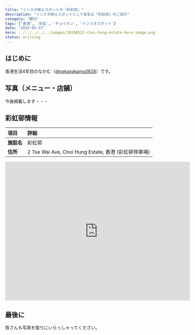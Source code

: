 ```yaml
---
title: "インスタ映えスポットの「彩虹邨」"
description: "インスタ映えスポットとして有名な「彩虹邨」のご紹介"
category: "観光"
tags: ['香港', '彩虹', 'チョイホン', 'インスタスポット']
date: "2019-05-22"
hero: ../../../../../images/20190522-choi-hung-estate-hero-image.png
status: writting
---
```


## はじめに

香港生活4年目のなかむ（[@nakanakamu0828](https://twitter.com/nakanakamu0828)）です。  


## 写真（メニュー・店舗）
今後掲載します・・・


## 彩虹邨情報

| 項目 | 詳細 |
|:---|:---|
|  **施設名**  |  彩虹邨  |
|  **住所**  |  2 Tse Wai Ave, Choi Hung Estate, 香港 (彩虹邨停車場)  |


<iframe src="https://www.google.com/maps/embed?pb=!1m18!1m12!1m3!1d3690.4876286846943!2d114.2038562649553!3d22.335209385305422!2m3!1f0!2f0!3f0!3m2!1i1024!2i768!4f13.1!3m3!1m2!1s0x340406cfa193d6f7%3A0xfb9f0fbb15caca22!2z5b2p6Jm55p2R!5e0!3m2!1sja!2shk!4v1558546336154!5m2!1sja!2shk" width="600" height="450" frameborder="0" style="border:0" allowfullscreen></iframe>



## 最後に
皆さんも写真を取りにいらっしゃってください。